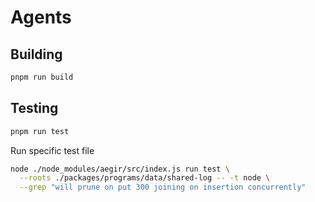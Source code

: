 # Agents

## Building
```bash 
pnpm run build 
```

## Testing 
```bash
pnpm run test
```

Run specific test file
```bash
node ./node_modules/aegir/src/index.js run test \
  --roots ./packages/programs/data/shared-log -- -t node \
  --grep "will prune on put 300 joining on insertion concurrently"
```


